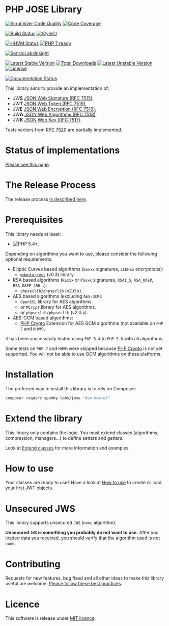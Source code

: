 # PHP JOSE Library

[![Scrutinizer Code Quality](https://scrutinizer-ci.com/g/Spomky-Labs/JOSE/badges/quality-score.png?b=master)](https://scrutinizer-ci.com/g/Spomky-Labs/JOSE/?branch=master)
[![Code Coverage](https://scrutinizer-ci.com/g/Spomky-Labs/JOSE/badges/coverage.png?b=master)](https://scrutinizer-ci.com/g/Spomky-Labs/JOSE/?branch=master)

[![Build Status](https://travis-ci.org/Spomky-Labs/jose.svg?branch=master)](https://travis-ci.org/Spomky-Labs/jose)
[![StyleCI](https://styleci.io/repos/22874677/shield)](https://styleci.io/repos/22874677)

[![HHVM Status](http://hhvm.h4cc.de/badge/Spomky-Labs/jose.png)](http://hhvm.h4cc.de/package/Spomky-Labs/jose)
[![PHP 7 ready](http://php7ready.timesplinter.ch/Spomky-Labs/jose/badge.svg)](https://travis-ci.org/Spomky-Labs/jose)

[![SensioLabsInsight](https://insight.sensiolabs.com/projects/9123fbfc-7ae1-4d63-9fda-170b8ad794ee/big.png)](https://insight.sensiolabs.com/projects/9123fbfc-7ae1-4d63-9fda-170b8ad794ee)

[![Latest Stable Version](https://poser.pugx.org/Spomky-Labs/JOSE/v/stable.png)](https://packagist.org/packages/Spomky-Labs/JOSE)
[![Total Downloads](https://poser.pugx.org/Spomky-Labs/JOSE/downloads.png)](https://packagist.org/packages/Spomky-Labs/JOSE)
[![Latest Unstable Version](https://poser.pugx.org/Spomky-Labs/JOSE/v/unstable.png)](https://packagist.org/packages/Spomky-Labs/JOSE)
[![License](https://poser.pugx.org/Spomky-Labs/JOSE/license.png)](https://packagist.org/packages/Spomky-Labs/JOSE)

[![Documentation Status](https://readthedocs.org/projects/spomky-labsjose/badge/?version=latest)](https://readthedocs.org/projects/spomky-labsjose/?badge=latest)

This library aims to provide an implementation of:

* JW**S** [JSON Web Signature (RFC 7515)](https://tools.ietf.org/html/rfc7515),
* JW**T** [JSON Web Token (RFC 7519)](https://tools.ietf.org/html/rfc7519),
* JW**E** [JSON Web Encryption (RFC 7516)](http://tools.ietf.org/html/rfc7516),
* JW**A** [JSON Web Algorithms (RFC 7518)](http://tools.ietf.org/html/rfc7518).
* JW**K** [JSON Web Key (RFC 7517)](http://tools.ietf.org/html/rfc7517).

Tests vectors from [RFC 7520](http://tools.ietf.org/html/rfc7520) are partially implemented.

# Status of implementations

[Please see this page](doc/Status.md).

# The Release Process

The release process [is described here](doc/Release.md).

# Prerequisites

This library needs at least:
* ![PHP 5.4+](https://img.shields.io/badge/PHP-5.4%2B-ff69b4.svg).

Depending on algorithms you want to use, please consider the following optional requirements:
* Elliptic Curves based algorithms (`ESxxx` signatures, `ECDHES` encryptions):
    * [`mdanter/ecc`](https://github.com/mdanter/phpecc) (v0.3) library.
* RSA based algorithms (`RSxxx` or `PSxxx` signatures, `RSA1_5`, `RSA_OAEP`, `RSA_OAEP-256`...):
    * `phpseclib/phpseclib` (v2.0.x).
* AES based algorithms (excluding `AES-GCM`):
    * `OpenSSL` library for AES algorithms.
    * or `MCrypt` library for AES algorithms.
    * or `phpseclib/phpseclib` (v2.0.x).
* AES-GCM based algorithms:
    * [PHP Crypto](https://github.com/bukka/php-crypto) Extension for AES GCM algorithms (not available on `PHP 7` and `HHVM`).

It has been successfully tested using `PHP 5.4` to `PHP 5.6` with all algorithms.

Some tests on `PHP 7` and `HHVM` were skipped because [PHP Crypto](https://github.com/bukka/php-crypto) is not yet supported.
You will not be able to use GCM algorithms on these platforms.

# Installation

The preferred way to install this library is to rely on Composer:

```sh
composer require spomky-labs/jose "dev-master"
```

# Extend the library

This library only contains the logic. You must extend classes (algorithms, compression, managers...) to define setters and getters.

Look at [Extend classes](doc/Extend.md) for more information and examples.

# How to use

Your classes are ready to use? Have a look at [How to use](doc/Use.md) to create or load your first JWT objects.

# Unsecured JWS

This library supports unsecured `JWS` (`none` algorithm).

**Unsecured `JWS` is something you probably do not want to use.**
After you loaded data you received, you should verify that the algorithm used is not `none`.

# Contributing

Requests for new features, bug fixed and all other ideas to make this library useful are welcome. [Please follow these best practices](doc/Contributing.md).

# Licence

This software is release under [MIT licence](LICENSE).
